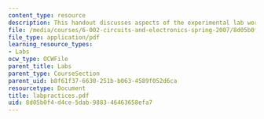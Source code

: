 ```yaml
---
content_type: resource
description: This handout discusses aspects of the experimental lab work.
file: /media/courses/6-002-circuits-and-electronics-spring-2007/8d05b0f4d4ce5dab988346463658efa7_labpractices.pdf
file_type: application/pdf
learning_resource_types:
- Labs
ocw_type: OCWFile
parent_title: Labs
parent_type: CourseSection
parent_uid: b8f61f37-6630-251b-b063-4589f052d6ca
resourcetype: Document
title: labpractices.pdf
uid: 8d05b0f4-d4ce-5dab-9883-46463658efa7
---
```

